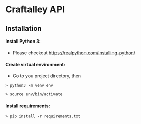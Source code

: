 # Craftalley API

## Installation
#### Install Python 3:
- Please checkout https://realpython.com/installing-python/

#### Create virtual environment:
- Go to you project directory, then
```shell
> python3 -m venv env
```
```shell
> source env/bin/activate
```

#### Install requirements:
```shell
> pip install -r requirements.txt
```
